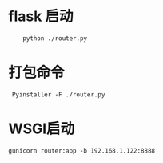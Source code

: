 # flask 启动
```
    python ./router.py
```

# 打包命令
```
 Pyinstaller -F ./router.py 
```


# WSGI启动

```
gunicorn router:app -b 192.168.1.122:8888
```

